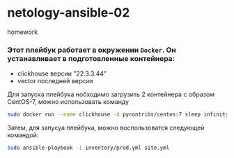 # netology-ansible-02
homework
### Этот плейбук работает в окружении `Docker`. Он устанавливает в подготовленные контейнера:
- clickhouse версии "22.3.3.44"
- vector последней версии

Для запуска плейбука нобходимо загрузить 2 контейнера с образом CentOS-7, можно использовать команду 
```bash
sudo docker run --name clickhouse -d pycontribs/centos:7 sleep infinity && sudo docker run --name vector -d pycontribs/centos:7 sleep infinity
``` 
Затем, для запусуа плейбука, можно воспользоватся следующей командой:
```bash
sudo ansible-playbook -i inventory/prod.yml site.yml
``` 
